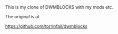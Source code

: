 This is my clone of DWMBLOCKS with my mods etc.

The original is at

https://github.com/torrinfail/dwmblocks


